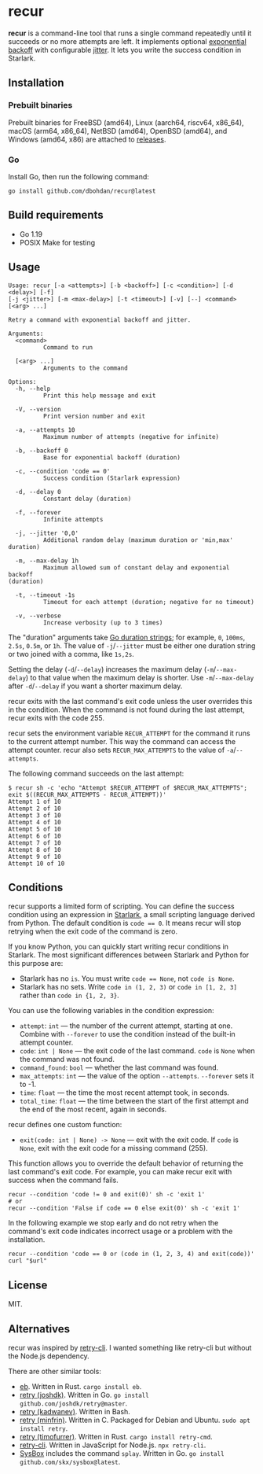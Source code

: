 # recur

**recur** is a command-line tool that runs a single command repeatedly until it succeeds or no more attempts are left.
It implements optional [exponential backoff](https://en.wikipedia.org/wiki/Exponential_backoff) with configurable [jitter](https://en.wikipedia.org/wiki/Thundering_herd_problem#Mitigation).
It lets you write the success condition in Starlark.

## Installation

### Prebuilt binaries

Prebuilt binaries for
FreeBSD (amd64),
Linux (aarch64, riscv64, x86_64),
macOS (arm64, x86_64),
NetBSD (amd64),
OpenBSD (amd64),
and Windows (amd64, x86)
are attached to [releases](https://github.com/dbohdan/recur/releases).

### Go

Install Go, then run the following command:

```shell
go install github.com/dbohdan/recur@latest
```

## Build requirements

- Go 1.19
- POSIX Make for testing

## Usage

```none
Usage: recur [-a <attempts>] [-b <backoff>] [-c <condition>] [-d <delay>] [-f]
[-j <jitter>] [-m <max-delay>] [-t <timeout>] [-v] [--] <command> [<arg> ...]

Retry a command with exponential backoff and jitter.

Arguments:
  <command>
          Command to run

  [<arg> ...]
          Arguments to the command

Options:
  -h, --help
          Print this help message and exit

  -V, --version
          Print version number and exit

  -a, --attempts 10
          Maximum number of attempts (negative for infinite)

  -b, --backoff 0
          Base for exponential backoff (duration)

  -c, --condition 'code == 0'
          Success condition (Starlark expression)

  -d, --delay 0
          Constant delay (duration)

  -f, --forever
          Infinite attempts

  -j, --jitter '0,0'
          Additional random delay (maximum duration or 'min,max' duration)

  -m, --max-delay 1h
          Maximum allowed sum of constant delay and exponential backoff
(duration)

  -t, --timeout -1s
          Timeout for each attempt (duration; negative for no timeout)

  -v, --verbose
          Increase verbosity (up to 3 times)
```

The "duration" arguments take [Go duration strings](https://pkg.go.dev/time#ParseDuration);
for example, `0`, `100ms`, `2.5s`, `0.5m`, or `1h`.
The value of `-j`/`--jitter` must be either one duration string or two joined with a comma, like `1s,2s`.

Setting the delay (`-d`/`--delay`) increases the maximum delay (`-m`/`--max-delay`) to that value when the maximum delay is shorter.
Use `-m`/`--max-delay` after `-d`/`--delay` if you want a shorter maximum delay.

recur exits with the last command's exit code unless the user overrides this in the condition.
When the command is not found during the last attempt,
recur exits with the code 255.

recur sets the environment variable `RECUR_ATTEMPT` for the command it runs to the current attempt number.
This way the command can access the attempt counter.
recur also sets `RECUR_MAX_ATTEMPTS` to the value of `-a`/`--attempts`.

The following command succeeds on the last attempt:

```none
$ recur sh -c 'echo "Attempt $RECUR_ATTEMPT of $RECUR_MAX_ATTEMPTS"; exit $((RECUR_MAX_ATTEMPTS - RECUR_ATTEMPT))'
Attempt 1 of 10
Attempt 2 of 10
Attempt 3 of 10
Attempt 4 of 10
Attempt 5 of 10
Attempt 6 of 10
Attempt 7 of 10
Attempt 8 of 10
Attempt 9 of 10
Attempt 10 of 10
```

## Conditions

recur supports a limited form of scripting.
You can define the success condition using an expression in [Starlark](https://laurent.le-brun.eu/blog/an-overview-of-starlark), a small scripting language derived from Python.
The default condition is `code == 0`.
It means recur will stop retrying when the exit code of the command is zero.

If you know Python, you can quickly start writing recur conditions in Starlark.
The most significant differences between Starlark and Python for this purpose are:

- Starlark has no `is`.
  You must write `code == None`, not `code is None`.
- Starlark has no sets.
  Write `code in (1, 2, 3)` or `code in [1, 2, 3]` rather than `code in {1, 2, 3}`.

You can use the following variables in the condition expression:

- `attempt`: `int` — the number of the current attempt, starting at one.
  Combine with `--forever` to use the condition instead of the built-in attempt counter.
- `code`: `int | None` — the exit code of the last command.
  `code` is `None` when the command was not found.
- `command_found`: `bool` — whether the last command was found.
- `max_attempts`: `int` — the value of the option `--attempts`.
  `--forever` sets it to -1.
- `time`: `float` — the time the most recent attempt took, in seconds.
- `total_time`: `float` — the time between the start of the first attempt and the end of the most recent, again in seconds.

recur defines one custom function:

- `exit(code: int | None) -> None` — exit with the exit code.
  If `code` is `None`, exit with the exit code for a missing command (255).

This function allows you to override the default behavior of returning the last command's exit code.
For example, you can make recur exit with success when the command fails.

```shell
recur --condition 'code != 0 and exit(0)' sh -c 'exit 1'
# or
recur --condition 'False if code == 0 else exit(0)' sh -c 'exit 1'
```

In the following example we stop early and do not retry when the command's exit code indicates incorrect usage or a problem with the installation.

```shell
recur --condition 'code == 0 or (code in (1, 2, 3, 4) and exit(code))' curl "$url"
```

## License

MIT.

## Alternatives

recur was inspired by [retry-cli](https://github.com/tirsen/retry-cli).
I wanted something like retry-cli but without the Node.js dependency.

There are other similar tools:

- [eb](https://github.com/rye/eb).
  Written in Rust.
  `cargo install eb`.
- [retry (joshdk)](https://github.com/joshdk/retry).
  Written in Go.
  `go install github.com/joshdk/retry@master`.
- [retry (kadwanev)](https://github.com/kadwanev/retry).
  Written in Bash.
- [retry (minfrin)](https://github.com/minfrin/retry).
  Written in C.
  Packaged for Debian and Ubuntu.
  `sudo apt install retry`.
- [retry (timofurrer)](https://github.com/timofurrer/retry-cmd).
  Written in Rust.
`cargo install retry-cmd`.
- [retry-cli](https://github.com/tirsen/retry-cli).
  Written in JavaScript for Node.js.
  `npx retry-cli`.
- [SysBox](https://github.com/skx/sysbox) includes the command `splay`.
  Written in Go.
  `go install github.com/skx/sysbox@latest`.
